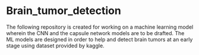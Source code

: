 # Brain_tumor_detection
The following repository is created for working on a machine learning model wherein the CNN and the capsule network models are to be drafted. The ML models are designed in order to help and detect brain tumors at an early stage using dataset provided by kaggle. 
